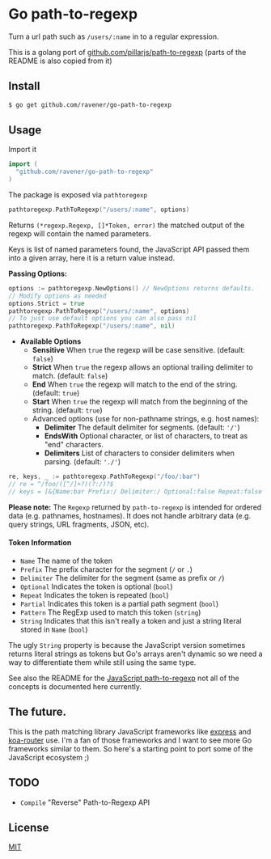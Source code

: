 # Go path-to-regexp
Turn a url path such as `/users/:name` in to a regular expression.

This is a golang port of [github.com/pillarjs/path-to-regexp](https://github.com/pillarjs/path-to-regexp) (parts of the README is also copied from it)

## Install

```sh
$ go get github.com/ravener/go-path-to-regexp
```

## Usage
Import it

```go
import (
  "github.com/ravener/go-path-to-regexp"
)
```

The package is exposed via `pathtoregexp`

```go
pathtoregexp.PathToRegexp("/users/:name", options)
```

Returns `(*regexp.Regexp, []*Token, error)` the matched output of the regexp will contain the named parameters.

Keys is list of named parameters found, the JavaScript API passed them into a given array, here it is a return value instead.

**Passing Options:**

```go
options := pathtoregexp.NewOptions() // NewOptions returns defaults.
// Modify options as needed
options.Strict = true
pathtoregexp.PathToRegexp("/users/:name", options)
// To just use default options you can also pass nil
pathtoregexp.PathToRegexp("/users/:name", nil)
```

- **Available Options**
  - **Sensitive** When `true` the regexp will be case sensitive. (default: `false`)
  - **Strict** When `true` the regexp allows an optional trailing delimiter to match. (default: `false`)
  - **End** When `true` the regexp will match to the end of the string. (default: `true`)
  - **Start** When `true` the regexp will match from the beginning of the string. (default: `true`)
  - Advanced options (use for non-pathname strings, e.g. host names):
    - **Delimiter** The default delimiter for segments. (default: `'/'`)
    - **EndsWith** Optional character, or list of characters, to treat as "end" characters.
    - **Delimiters** List of characters to consider delimiters when parsing. (default: `'./'`)
    
```go
re, keys, _ := pathtoregexp.PathToRegexp("/foo/:bar")
// re = ^/foo/([^/]+?)(?:/)?$
// keys = [&{Name:bar Prefix:/ Delimiter:/ Optional:false Repeat:false Partial:false Pattern:[^/]+? String:false}]
```

**Please note:** The `Regexp` returned by `path-to-regexp` is intended for ordered data (e.g. pathnames, hostnames). It does not handle
arbitrary data (e.g. query strings, URL fragments, JSON, etc).

#### Token Information

* `Name` The name of the token
* `Prefix` The prefix character for the segment (`/` or `.`)
* `Delimiter` The delimiter for the segment (same as prefix or `/`)
* `Optional` Indicates the token is optional (`bool`)
* `Repeat` Indicates the token is repeated (`bool`)
* `Partial` Indicates this token is a partial path segment (`bool`)
* `Pattern` The RegExp used to match this token (`string`)
* `String` Indicates that this isn't really a token and just a string literal stored in `Name` (`bool`)

The ugly `String` property is because the JavaScript version sometimes returns literal strings as tokens but Go's arrays aren't dynamic so we need a way to differentiate them while still using the same type.

See also the README for the [JavaScript path-to-regexp](https://github.com/pillarjs/path-to-regexp) not all of the concepts is documented here currently.

## The future.
This is the path matching library JavaScript frameworks like [express](https://npmjs.com/package/express) and [koa-router](https://npmjs.com/package/koa-router) use. I'm a fan of those frameworks and I want to see more Go frameworks similar to them. So here's a starting point to port some of the JavaScript ecosystem ;)

## TODO
- `Compile` "Reverse" Path-to-Regexp API

## License
[MIT](LICENSE)
